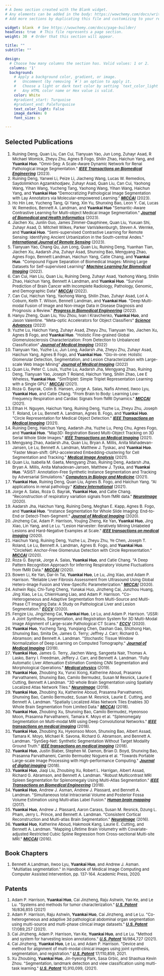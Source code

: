 ```yaml
---
# A Demo section created with the Blank widget.
# Any elements can be added in the body: https://wowchemy.com/docs/writing-markdown-latex/
# Add more sections by duplicating this file and customizing to your requirements.

widget: blank  # See https://wowchemy.com/docs/page-builder/
headless: true  # This file represents a page section.
weight: 30  # Order that this section will appear.

title: ""
subtitle: ""

design:
  # Choose how many columns the section has. Valid values: 1 or 2.
  columns: '1'
  background:
    # Apply a background color, gradient, or image.
    #   Uncomment (by removing `#`) an option to apply it.
    #   Choose a light or dark text color by setting `text_color_light`.
    #   Any HTML color name or Hex value is valid.
    color: White
    #gradient_start: Turquoise
    #gradient_end: PaleTurquoise
    text_color_light: False
    image_darken: 0
    font_size: s

---
```

## Selected Publications
1. <font size=2> Ruining Deng, Quan Liu, Can Cui, Tianyuan Yao, Jun Long, Zuhayr Asad, R Michael Womick, Zheyu Zhu, Agnes B Fogo, Shilin Zhao, Haichun Yang, and **Yuankai Huo**. "Omni-Seg: A Scale-Aware Dynamic Network for Renal Pathological Image Segmentation." ***[IEEE Transactions on Biomedical Engineering]()*** (2023).
1. Ruining Deng, Yanwei Li, Peize Li, Jiacheng Wang, Lucas W. Remedios, Saydolimkhon Agzamkhodjaev, Zuhayr Asad, Quan Liu, Can Cui, Yaohong Wang, Yihan Wang, Yucheng Tang, Yaohong Wang, Yihan Wang, Haichun Yang, and **Yuankai Huo** "Democratizing Pathological Image Segmentation with Lay Annotators via Molecular-empowered Learning."   ***[MICCAI]()*** (2023).
1. Ho Hin Lee, Yucheng Tang, Qi Yang, Xin Yu, Shunxing Bao, Leon Y. Cai, Lucas W. Remedios, Bennett A. Landman, and **Yuankai Huo** "Semantic-Aware Contrastive Learning for Multi-object Medical Image Segmentation."  ***[Journal of Biomedical and Health Informatics]()*** (2023).
1. Jiachen Xu, Junlin Guo, James Zimmer-Dauphinee, Quan Liu, Yuxuan Shi, Zuhayr Asad, D. Mitchell Wilkes, Parker VanValkenburgh, Steven A. Wernke, and **Yuankai Huo**. "Semi-supervised Contrastive Learning for Remote Sensing: Identifying Ancient Urbanization in the South-central Andes." ***[International Journal of Remote Sensing]()*** (2023).
1. Tianyuan Yao, Chang Qu, Jun Long, Quan Liu, Ruining Deng, Yuanhan Tian, Jiachen Xu, Aadarsh Jha, Zuhayr Asad, Shunxing Bao, Mengyang Zhao, Agnes Fogo, Bennett Landman, Haichun Yang, Catie Chang, and **Yuankai Huo**. "Compound Figure Separation of Biomedical Images: Mining Large Datasets for Self-supervised Learning" ***[Machine Learning for Biomedical Imaging]()*** (2022).
1. Can Cui, Han Liu, Quan Liu, Ruining Deng, Zuhayr Asad, Yaohong Wang, Shilin Zhao, Haichun Yang, Bennett A Landman, and **Yuankai Huo**. "Survival Prediction of Brain Cancer with Incomplete Radiology, Pathology, Genomic, and Demographic Data"   ***[MICCAI]()*** (2022).
1. Can Cui, Haichun Yang, Yaohong Wang, Shilin Zhao, Zuhayr Asad, Lori A. Coburn, Keith T. Wilson, Bennett Landman, and **Yuankai Huo**. "Deep Multi-modal Fusion of Image and Non-image Data in Disease Diagnosis and Prognosis: a Review." ***[Progress in Biomedical Engineering]()*** (2022).
1. Hanyu Zheng, Quan Liu, You Zhou, Ivan I Kravchenko, **Yuankai Huo**, and Jason Valentine. "Meta-optic Accelerators for Object Classifiers" ***[Science Advances]()*** (2022) 
1. Yuzhe Lu, Haichun Yang, Zuhayr Asad, Zheyu Zhu, Tianyuan Yao, Jiachen Xu, Agnes B Fogo, and **Yuankai Huo**. "Holistic Fine-grained Global Glomerulosclerosis Characterization: From Detection to Unbalanced Classification" ***[Journal of Medical Imaging]()*** (2022)
1. Tianyuan Yao, Yuzhe Lu, Jun Long, Aadarsh Jha, Zheyu Zhu, Zuhayr Asad, Haichun Yang, Agnes B Fogo, and **Yuankai Huo**. "Glo-in-one: Holistic Glomerular Detection, Segmentation, and Lesion Characterization with Large-scale Web Image Mining" ***[Journal of Medical Imaging]()*** (2022)
1. Quan Liu, Peter C. Louis, Yuzhe Lu, Aadarsh Jha, Mengyang Zhao, Ruining Deng, Tianyuan Yao, Joseph T Roland, Haichun Yang, Shilin Zhao, Lee E Wheless, **Yuankai Huo**. "SimTriplet: Simple Triplet Representation Learning with a Single GPU."   ***[MICCAI]()*** (2021).
1. Roza G. Bayrak, Colin B. Hansen, Jorge A. Salas, Nafis Ahmed, Ilwoo Lyu, **Yuankai Huo**, and Catie Chang. "From Brain to Body: Learning Low-Frequency Respiration and Cardiac Signals from fMRI Dynamics."  ***[MICCAI]()*** (2021).
2. Ethan H. Nguyen, Haichun Yang, Ruining Deng, Yuzhe Lu, Zheyu Zhu, Joseph T. Roland, Le Lu, Bennett A. Landman, Agnes B. Fogo, and **Yuankai Huo**. "Circle Representation for Medical Object Detection." ***[IEEE Transactions on Medical Imaging]()*** (2021).
1. Ruining Deng, Haichun Yang, Aadarsh Jha, Yuzhe Lu, Peng Chu, Agnes Fogo, and **Yuankai Huo**. "Map3D: Registration Based Multi-Object Tracking on 3D Serial Whole Slide Images." ***[IEEE Transactions on Medical Imaging]()*** (2021).
1. Mengyang Zhao, Aadarsh Jha, Quan Liu, Bryan A. Millis, Anita Mahadevan-Jansen, Le Lu, Bennett A. Landman, Matthew J. Tyskac, and **Yuankai Huo**. "Faster Mean-shift: GPU-accelerated Embedding-clustering for Cell Segmentation and Tracking." ***[Medical Image Analysis]()*** (2021).
1. Quan Liu, Isabella M. Gaeta, Mengyang Zhao, Ruining Deng, Aadarsh Jha, Bryan A. Millis, Anita Mahadevan-Jansen, Matthew J. Tyska, and **Yuankai Huo**. "ASIST: Annotation-Free Synthetic Instance Segmentation and Tracking by Adversarial Simulations." ***[Computers in Biology and Medicine]()*** (2021).
1. **Yuankai Huo**, Ruining Deng, Quan Liu, Agnes B. Fogo, and Haichun Yang. "AI applications in renal pathology." ***[Kidney International]()*** (2021).
1. Jorge A. Salas, Roza G. Bayrak, **Yuankai Huo**, and Catie Chang. "Reconstruction of respiratory variation signals from fMRI data." ***[NeuroImage]()*** (2020).
1. Aadarsh Jha, Haichun Yang, Ruining Deng, Meghan E. Kapp, Agnes B. Fogo, and **Yuankai Huo**. "Instance Segmentation for Whole Slide Imaging: End-to-End or Detect-Then-Segment." ***[Journal of Medical Imaging]()*** (2020).
1. Jinzheng Cai, Adam P. Harrison, Youjing Zheng, Ke Yan, **Yuankai Huo**, Jing Xiao, Lin Yang, and Le Lu. "Lesion Harvester: Iteratively Mining Unlabeled Lesions and Hard-Negative Examples at Scale." ***[IEEE transactions on medical imaging]()*** (2020).
1. Haichun Yang, Ruining Deng, Yuzhe Lu, Zheyu Zhu, Ye Chen, Joseph T. Roland, Le Lu, Bennett A. Landman, Agnes B. Fogo, and **Yuankai Huo**. "CircleNet: Anchor-Free Glomerulus Detection with Circle Representation." ***[MICCAI]()*** (2020).
1. Roza G. Bayrak, Jorge A. Salas, **Yuankai Huo**, and Catie Chang. "A Deep Pattern Recognition Approach for Inferring Respiratory Volume Fluctuations from fMRI Data." ***[MICCAI]()*** (2020).
1. Bowen Li, Ke Yan, Dar-In Tai, **Yuankai Huo**, Le Lu, Jing Xiao, and Adam P. Harrison. "Reliable Liver Fibrosis Assessment from Ultrasound Using Global Hetero-Image Fusion and View-Specific Parameterization." ***[MICCAI]()*** (2020).
1. Ashwin Raju, Chi-Tung Cheng, Yunakai Huo, Jinzheng Cai, Junzhou Huang, Jing Xiao, Le Lu, ChienHuang Liao, and Adam P. Harrison. "Co-Heterogeneous and Adaptive Segmentation from Multi-Source and Multi-Phase CT Imaging Data: A Study on Pathological Liver and Lesion Segmentation." ***[ECCV]()*** (2020).
1. Fengze Liu, Jingzheng Cai, **Yuankai Huo**, Le Lu, and Adam P. Harrison. "JSSR: A Joint Synthesis, Segmentation, and Registration System for 3D Multi-Modal Image Alignment of Large-scale Pathological CT Scans." ***[ECCV]()*** (2020).
1. **Yuankai Huo**, Yucheng Tang, Yunqiang Chen, Dashan Gao, Shizhong Han, Shunxing Bao, Smita De, James G. Terry; Jeffrey J. Carr; Richard G. Abramson; and Bennett A. Landman. "Stochastic Tissue Window Normalization of Deep Learning on Computed Tomography." ***[Journal of Medical Imaging]()*** (2019).
1. **Yuankai Huo**, James G. Terry, Jiachen Wang, Sangeeta Nair, Thomas A. Lasko, Barry I. Freedman, Jeffery J. Carr, and Bennett A. Landman. "Fully Automatic Liver Attenuation Estimation Combing CNN Segmentation and Morphological Operations." ***[Medical physics]()*** (2019).
1. **Yuankai Huo**, Zhoubing Xu, Yunxi Xiong, Katherine Aboud, Prasanna Parvathaneni, Shunxing Bao, Camilo Bermudez, Susan M Resnick, Laurie E Cutting, Bennett A Landman. "3D whole Brain Segmentation using Spatially Localized Atlas Network Tiles." ***[NeuroImage]()*** (2019).
1. **Yuankai Huo**, Zhoubing Xu, Katherine Aboud, Prasanna Parvathaneni, Shunxing Bao, Camilo Bermudez, Susan M. Resnick, Laurie E. Cutting, and Bennett A. Landman. "Spatially Localized Atlas Network Tiles Enables 3D Whole Brain Segmentation from Limited Data." ***[MICCAI]()*** (2018).
1. **Yuankai Huo**, Zhoubing Xu, Shunxing Bao, Camilo Bermudez, Hyeonsoo Moon, Prasanna Parvathaneni, Tamara K. Moyo et al. "Splenomegaly Segmentation on Multi-modal MRI using Deep Convolutional Networks." ***[IEEE transactions on medical imaging]()*** (2018).
1. **Yuankai Huo**, Zhoubing Xu, Hyeonsoo Moon, Shunxing Bao, Albert Assad, Tamara K. Moyo, Michael R. Savona, Richard G. Abramson, and Bennett A. Landman. "SynSeg-Net: Synthetic Segmentation Without Target Modality Ground Truth." ***[IEEE transactions on medical imaging]()*** (2018).
1. **Yuankai Huo**, Justin Blaber, Stephen M. Damon, Brian D. Boyd, Shunxing Bao, Prasanna Parvathaneni, Camilo Bermudez Noguera et al. "Towards Portable Large-scale Image Processing with High-performance Computing." ***[Journal of digital imaging]()*** (2018).
1. **Yuankai Huo**, Jiaqi Liu, Zhoubing Xu, Robert L. Harrigan, Albert Assad, Richard G. Abramson, and Bennett A. Landman. "Robust Multicontrast MRI Spleen Segmentation for Splenomegaly Using Multi-Atlas Segmentation." ***[IEEE Transactions on Biomedical Engineering]()*** (2018).
1. **Yuankai Huo**, Andrew J. Asman, Andrew J. Plassard, and Bennett A. Landman. "Simultaneous total Intracranial Volume and Posterior Fossa Volume Estimation using Multi‐atlas Label Fusion." ***[Human brain mapping]()*** (2017).
1. **Yuankai Huo**, Andrew J. Plassard, Aaron Carass, Susan M. Resnick, Dzung L. Pham, Jerry L. Prince, and Bennett A. Landman. "Consistent Cortical Reconstruction and Multi-atlas Brain Segmentation." ***[NeuroImage]()*** (2016).
1. **Yuankai Huo**, Katherine Aboud, Hakmook Kang, Laurie E. Cutting, and Bennett A. Landman. "Mapping Lifetime Brain Volumetry with Covariate-adjusted Restricted Cubic Spline Regression from Cross-sectional Multi-site MRI." ***[MICCAI]()*** (2016).


## Book Chapters
1. Bennett A.Landman, Ilwoo Lyu, **Yuankai Huo**, and Andrew J. Asman. "Multiatlas segmentation." In Handbook of Medical Image Computing and Computer Assisted Intervention, pp. 137-164. Academic Press, 2020.

## Patents
1. Adam P. Harrison, **Yuankai Huo**, Cai Jinzheng, Raju Ashwin, Yan Ke, and Le Lu. "Systems and methods for tumor characterization." ***[U.S. Patent]()*** 16/836,855 (2021)
1. Adam P. Harrison, Raju Ashwin, **Yuankai Huo**, Cai Jinzheng, and Le Lu. "Co-heterogeneous and adaptive 3d pathological abdominal organ segmentation using multi-source and multi-phase clinical image datasets." ***[U.S. Patent]()***  17/089,257 (2021).
1. Cai Jinzheng, Adam P. Harrison, Yan Ke, **Yuankai Huo**, and Le Lu. "Method and system for harvesting lesion annotations." ***[U.S. Patent]()*** 16/984,727 (2021).
1. Cai Jinzheng, **Yuankai Huo**, Le Lu, and Adam P. Harrison. "Device and method for alignment of multi-modal clinical images using joint synthesis, segmentation, and registration." ***[U.S. Patent]()*** 17/110,859, 2021.
1. Xu Zhoubing, **Yuankai Huo**, Jin-hyeong Park, Sasa Grbic, and Shaohua Kevin Zhou. "Segmentation, landmark detection and view classification using multi-task learning." ***[U.S. Patent]()*** 10,910,099, (2021).
